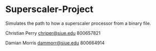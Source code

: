 # Superscaler-Project
Simulates the path to how a superscaler processor from a binary file.

Christian Perry
chriper@siue.edu
800657821

Damian Morris
dammorr@siue.edu
800664914